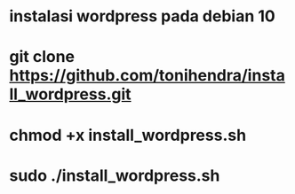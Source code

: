 
# instalasi wordpress pada debian 10
# git clone https://github.com/tonihendra/install_wordpress.git
# chmod +x install_wordpress.sh
# sudo ./install_wordpress.sh
